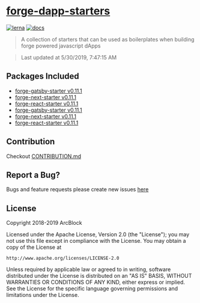 # [forge-dapp-starters](https://github.com/ArcBlock/forge-dapp-starters)

[![lerna](https://img.shields.io/badge/maintained%20with-lerna-cc00ff.svg)](https://lernajs.io/)
[![docs](https://img.shields.io/badge/powered%20by-arcblock-green.svg)](https://docs.arcblock.io)

> A collection of starters that can be used as boilerplates when building forge powered javascript dApps


> Last updated at 5/30/2019, 7:47:15 AM

## Packages Included

- [forge-gatsby-starter v0.11.1](./packages/forge-gatsby-starter)
- [forge-next-starter v0.11.1](./packages/forge-next-starter)
- [forge-react-starter v0.11.1](./packages/forge-react-starter)
- [forge-gatsby-starter v0.11.1](./packages/forge-gatsby-starter)
- [forge-next-starter v0.11.1](./packages/forge-next-starter)
- [forge-react-starter v0.11.1](./packages/forge-react-starter)

## Contribution

Checkout [CONTRIBUTION.md](./CONTRIBUTION.md)

## Report a Bug?

Bugs and feature requests please create new issues [here](https://github.com/ArcBlock/forge-dapp-starters/issues)

## License

Copyright 2018-2019 ArcBlock

Licensed under the Apache License, Version 2.0 (the "License");
you may not use this file except in compliance with the License.
You may obtain a copy of the License at

    http://www.apache.org/licenses/LICENSE-2.0

Unless required by applicable law or agreed to in writing, software
distributed under the License is distributed on an "AS IS" BASIS,
WITHOUT WARRANTIES OR CONDITIONS OF ANY KIND, either express or implied.
See the License for the specific language governing permissions and
limitations under the License.
